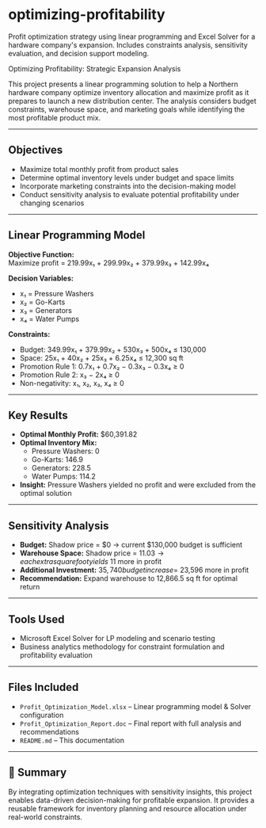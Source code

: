 # optimizing-profitability
Profit optimization strategy using linear programming and Excel Solver for a hardware company's expansion. Includes constraints analysis, sensitivity evaluation, and decision support modeling.

Optimizing Profitability: Strategic Expansion Analysis

This project presents a linear programming solution to help a Northern hardware company optimize inventory allocation and maximize profit as it prepares to launch a new distribution center. The analysis considers budget constraints, warehouse space, and marketing goals while identifying the most profitable product mix.

---

##  Objectives
- Maximize total monthly profit from product sales
- Determine optimal inventory levels under budget and space limits
- Incorporate marketing constraints into the decision-making model
- Conduct sensitivity analysis to evaluate potential profitability under changing scenarios

---

##  Linear Programming Model

**Objective Function:**  
Maximize profit = 219.99x₁ + 299.99x₂ + 379.99x₃ + 142.99x₄

**Decision Variables:**  
- x₁ = Pressure Washers  
- x₂ = Go-Karts  
- x₃ = Generators  
- x₄ = Water Pumps

**Constraints:**  
- Budget: 349.99x₁ + 379.99x₂ + 530x₃ + 500x₄ ≤ 130,000  
- Space: 25x₁ + 40x₂ + 25x₃ + 6.25x₄ ≤ 12,300 sq ft  
- Promotion Rule 1: 0.7x₁ + 0.7x₂ − 0.3x₃ − 0.3x₄ ≥ 0  
- Promotion Rule 2: x₃ − 2x₄ ≥ 0  
- Non-negativity: x₁, x₂, x₃, x₄ ≥ 0

---

##  Key Results
- **Optimal Monthly Profit:** $60,391.82  
- **Optimal Inventory Mix:**  
  - Pressure Washers: 0  
  - Go-Karts: 146.9  
  - Generators: 228.5  
  - Water Pumps: 114.2  
- **Insight:** Pressure Washers yielded no profit and were excluded from the optimal solution

---

##  Sensitivity Analysis
- **Budget:** Shadow price = $0 → current $130,000 budget is sufficient  
- **Warehouse Space:** Shadow price = $11.03 → each extra square foot yields ~$11 more in profit  
- **Additional Investment:** $35,740 budget increase = ~$23,596 more in profit  
- **Recommendation:** Expand warehouse to 12,866.5 sq ft for optimal return

---

##  Tools Used
- Microsoft Excel Solver for LP modeling and scenario testing
- Business analytics methodology for constraint formulation and profitability evaluation

---

##  Files Included
- `Profit_Optimization_Model.xlsx` – Linear programming model & Solver configuration  
- `Profit_Optimization_Report.doc` – Final report with full analysis and recommendations  
- `README.md` – This documentation

---

## 📌 Summary
By integrating optimization techniques with sensitivity insights, this project enables data-driven decision-making for profitable expansion. It provides a reusable framework for inventory planning and resource allocation under real-world constraints.
